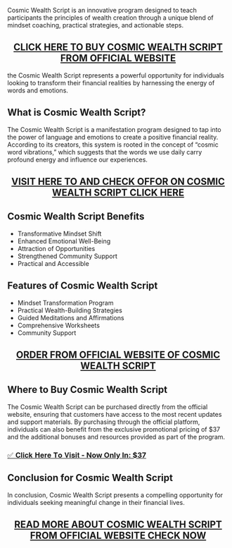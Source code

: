 <p style="text-align: left;">Cosmic Wealth Script is an innovative program designed to teach participants the principles of wealth creation through a unique blend of mindset coaching, practical strategies, and actionable steps.</p>
<h2 style="text-align: center;"><a href="https://sale365day.com/get-cosmic-wealth-script">CLICK HERE TO BUY COSMIC WEALTH SCRIPT FROM OFFICIAL WEBSITE</a></h2>
<p style="text-align: left;">the Cosmic Wealth Script represents a powerful opportunity for individuals looking to transform their financial realities by harnessing the energy of words and emotions.</p>
<h2 style="text-align: left;">What is Cosmic Wealth Script?</h2>
<p style="text-align: left;">The Cosmic Wealth Script is a manifestation program designed to tap into the power of language and emotions to create a positive financial reality. According to its creators, this system is rooted in the concept of &ldquo;cosmic word vibrations,&rdquo; which suggests that the words we use daily carry profound energy and influence our experiences.</p>
<h2 style="text-align: center;"><a href="https://sale365day.com/get-cosmic-wealth-script">VISIT HERE TO AND CHECK OFFOR ON COSMIC WEALTH SCRIPT CLICK HERE</a></h2>
<h2 style="text-align: left;">Cosmic Wealth Script Benefits</h2>
<ul style="text-align: left;">
<li>Transformative Mindset Shift</li>
<li>Enhanced Emotional Well-Being</li>
<li>Attraction of Opportunities</li>
<li>Strengthened Community Support</li>
<li>Practical and Accessible</li>
</ul>
<h2 style="text-align: left;">Features of Cosmic Wealth Script</h2>
<ul style="text-align: left;">
<li>Mindset Transformation Program</li>
<li>Practical Wealth-Building Strategies</li>
<li>Guided Meditations and Affirmations</li>
<li>Comprehensive Worksheets</li>
<li>Community Support</li>
</ul>
<h2 style="text-align: center;"><a href="https://sale365day.com/get-cosmic-wealth-script">ORDER FROM OFFICIAL WEBSITE OF COSMIC WEALTH SCRIPT</a></h2>
<h2 style="text-align: left;">Where to Buy Cosmic Wealth Script</h2>
<p style="text-align: left;">The Cosmic Wealth Script can be purchased directly from the official website, ensuring that customers have access to the most recent updates and support materials. By purchasing through the official platform, individuals can also benefit from the exclusive promotional pricing of $37 and the additional bonuses and resources provided as part of the program.</p>
<h3 style="text-align: left;"><a href="https://sale365day.com/get-cosmic-wealth-script"><span style="font-weight: normal;">✅ 𝐂𝐥𝐢𝐜𝐤 𝐇𝐞𝐫𝐞 𝐓𝐨 𝐕𝐢𝐬𝐢𝐭</span> - Now Only In: $37</a></h3>
<h2 style="text-align: left;">Conclusion for Cosmic Wealth Script</h2>
<p style="text-align: left;">In conclusion, Cosmic Wealth Script presents a compelling opportunity for individuals seeking meaningful change in their financial lives.</p>
<h2 style="text-align: center;"><a href="https://sale365day.com/get-cosmic-wealth-script">READ MORE ABOUT COSMIC WEALTH SCRIPT FROM OFFICIAL WEBSITE CHECK NOW</a></h2>
